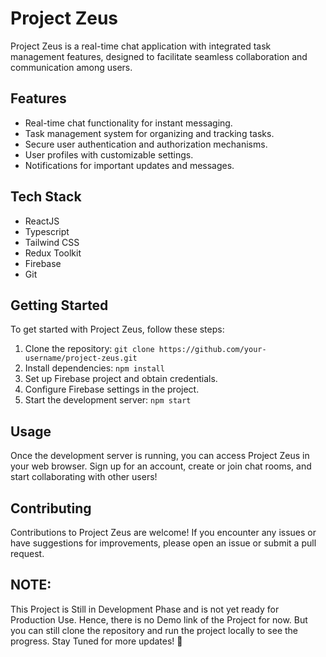 # Project Zeus

Project Zeus is a real-time chat application with integrated task management features, designed to facilitate seamless collaboration and communication among users.

## Features

- Real-time chat functionality for instant messaging.
- Task management system for organizing and tracking tasks.
- Secure user authentication and authorization mechanisms.
- User profiles with customizable settings.
- Notifications for important updates and messages.

## Tech Stack

- ReactJS
- Typescript
- Tailwind CSS
- Redux Toolkit
- Firebase
- Git

## Getting Started

To get started with Project Zeus, follow these steps:

1. Clone the repository: `git clone https://github.com/your-username/project-zeus.git`
2. Install dependencies: `npm install`
3. Set up Firebase project and obtain credentials.
4. Configure Firebase settings in the project.
5. Start the development server: `npm start`

## Usage

Once the development server is running, you can access Project Zeus in your web browser. Sign up for an account, create or join chat rooms, and start collaborating with other users!

## Contributing

Contributions to Project Zeus are welcome! If you encounter any issues or have suggestions for improvements, please open an issue or submit a pull request.

## NOTE:

This Project is Still in Development Phase and is not yet ready for Production Use.
Hence, there is no Demo link of the Project for now. But you can still clone the repository and run the project locally to see the progress.
Stay Tuned for more updates! 🚀

